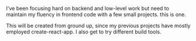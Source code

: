 I've been focusing hard on backend and low-level work but need to maintain my fluency in frontend code with a few small projects.  this is one.

This will be created from ground up, since my previous projects have mostly employed create-react-app.  I also get to try different build tools.



